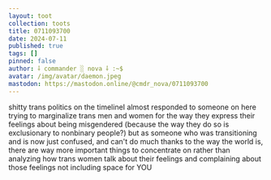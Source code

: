 ```yaml
---
layout: toot
collection: toots
title: 0711093700
date: 2024-07-11
published: true
tags: []
pinned: false
author: ⸸ commander ░ nova ⸸ :~$
avatar: /img/avatar/daemon.jpeg
mastodon: https://mastodon.online/@cmdr_nova/0711093700
---
```


shitty trans politics on the timelineI almost responded to someone on here trying to marginalize trans men and women for the way they express their feelings about being misgendered (because the way they do so is exclusionary to nonbinary people?) but as someone who was transitioning and is now just confused, and can't do much thanks to the way the world is, there are way more important things to concentrate on rather than analyzing how trans women talk about their feelings and complaining about those feelings not including space for YOU
